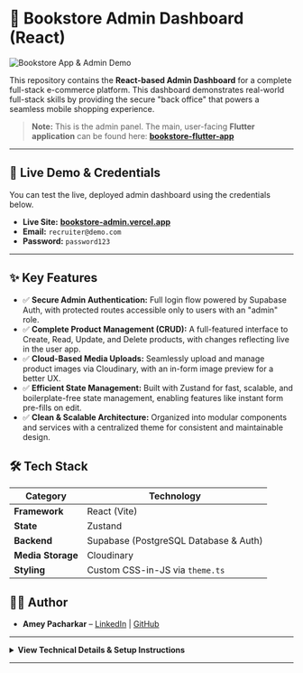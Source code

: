 # 📘 Bookstore Admin Dashboard (React)

![Bookstore App & Admin Demo](YOUR_DEMO_GIF_URL_HERE)

This repository contains the **React-based Admin Dashboard** for a complete full-stack e-commerce platform. This dashboard demonstrates real-world full-stack skills by providing the secure "back office" that powers a seamless mobile shopping experience.

> **Note:** This is the admin panel. The main, user-facing **Flutter application** can be found here: **[bookstore-flutter-app](https://github.com/AmeyPacharkar1896/bookstore-app-flutter)**

---

## 🚀 Live Demo & Credentials

You can test the live, deployed admin dashboard using the credentials below.

-   **Live Site:** **[bookstore-admin.vercel.app](https://bookstore-admin-jvs6.onrender.com)**
-   **Email:** `recruiter@demo.com`
-   **Password:** `password123`

---

## ✨ Key Features

- ✅ **Secure Admin Authentication:** Full login flow powered by Supabase Auth, with protected routes accessible only to users with an "admin" role.
- ✅ **Complete Product Management (CRUD):** A full-featured interface to Create, Read, Update, and Delete products, with changes reflecting live in the user app.
- ✅ **Cloud-Based Media Uploads:** Seamlessly upload and manage product images via Cloudinary, with an in-form image preview for a better UX.
- ✅ **Efficient State Management:** Built with Zustand for fast, scalable, and boilerplate-free state management, enabling features like instant form pre-fills on edit.
- ✅ **Clean & Scalable Architecture:** Organized into modular components and services with a centralized theme for consistent and maintainable design.

## 🛠️ Tech Stack

| Category         | Technology                                  |
| ---------------- | ------------------------------------------- |
| **Framework**    | React (Vite)                                |
| **State**        | Zustand                                     |
| **Backend**      | Supabase (PostgreSQL Database & Auth)       |
| **Media Storage**| Cloudinary                                  |
| **Styling**      | Custom CSS-in-JS via `theme.ts`             |

## 👨‍💻 Author

-   **Amey Pacharkar** – [LinkedIn](https://www.linkedin.com/in/amey-pacharkar-28520b307) | [GitHub](https://github.com/AmeyPacharkar1896)

---

<details>
<summary><b>View Technical Details & Setup Instructions</b></summary>
<br>

### 📂 Folder Structure
```bash
bookstore-admin/
├── components/ # Reusable UI components (Sidebar, Header)
├── pages/ # View components for each route
├── store/ # Zustand state management logic
├── services/ # API layer for Supabase communication
├── models/ # TypeScript type definitions
├── utils/ # Helper functions (e.g., Cloudinary uploads)
└── theme/ # Centralized design tokens
```


### 🚀 Getting Started Locally

#### Prerequisites
-   Node.js & npm
-   A configured Supabase project
-   A configured Cloudinary account

#### Steps
1.  **Clone the repository:**
    ```bash
    git clone https://github.com/AmeyPacharkar1896/bookstore-admin-react.git
    cd bookstore-admin-react
    ```
2.  **Install dependencies:**
    ```bash
    npm install
    ```
3.  **Set up environment variables:**
    Create a `.env` file in the root and add the following keys:
    ```
    VITE_SUPABASE_URL=YOUR_SUPABASE_URL
    VITE_SUPABASE_ANON_KEY=YOUR_SUPABASE_KEY
    VITE_CLOUD_NAME=YOUR_CLOUDINARY_CLOUD_NAME
    VITE_UPLOAD_PRESET=YOUR_CLOUDINARY_UPLOAD_PRESET
    ```
4.  **Start the development server:**
    ```bash
    npm run dev
    ```
</details>

---
